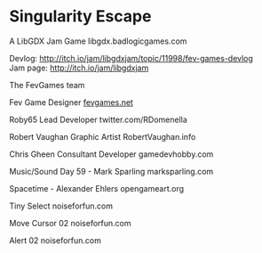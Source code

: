 # Singularity Escape

A LibGDX Jam Game
libgdx.badlogicgames.com

Devlog: http://itch.io/jam/libgdxjam/topic/11998/fev-games-devlog<br>
Jam page: http://itch.io/jam/libgdxjam

The FevGames team

Fev
Game Designer
[fevgames.net](http://fevgames.net)

Roby65
Lead Developer
twitter.com/RDomenella

Robert Vaughan
Graphic Artist
RobertVaughan.info

Chris Gheen
Consultant Developer
gamedevhobby.com

Music/Sound
Day 59 - Mark Sparling
marksparling.com

Spacetime - Alexander Ehlers
opengameart.org

Tiny Select
noiseforfun.com

Move Cursor 02
noiseforfun.com

Alert 02
noiseforfun.com

